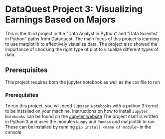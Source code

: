 # DataQuest Project 3: Visualizing Earnings Based on Majors

This is the third project in the "Data Analyst in Python" and "Data Scientist in Python" paths from Dataquest. The main focus of this project is learning to use matplotlib to effectively visualize data. The project also showed the importance of choosing the right type of plot to visualize different types of data.

## Prerequisites

This project requires both the jupyter notebook as well as the `CSV` file to run

### Prerequisites

To run this project, you will need `Jupyter Notebooks` with a python 3 kernel to be installed on your machine. Instructions on how to install `Jupyter Notebooks` can be found on the [Jupyter website](https://jupyter.org/install) The project itself is written in Python 3 and uses the modules `Numpy` and `Pandas` and matplotlib to run. These can be installed by running `pip install <name of module>` in the console





